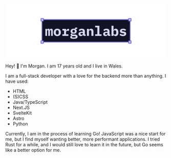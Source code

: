 [![GitHub Profile README banner that reads "morganlabs"](./.github/assets/banner.svg)](https://morganlabs.dev)

Hey! 👋 I'm Morgan. I am 17 years old and I live in Wales.

I am a full-stack developer with a love for the backend more than anything. I
have used:

* HTML
* (S)CSS
* Java/TypeScript
* Next.JS
* SvelteKit
* Astro
* Python

Currently, I am in the process of learning Go! JavaScript was a nice start for
me, but I find myself wanting better, more performant applications. I tried
Rust for a while, and I would still love to learn it in the future, but Go
seems like a better option for me.

